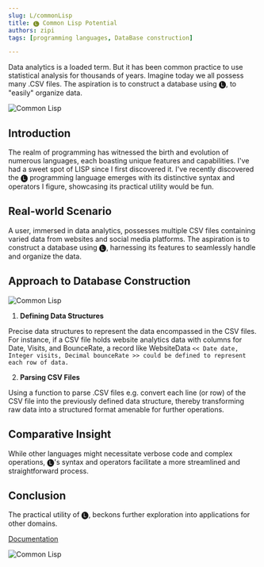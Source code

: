 ```yaml
---
slug: L/commonLisp
title: 🅛 Common Lisp Potential 
authors: zipi
tags: [programming languages, DataBase construction]

---
```

Data analytics is a loaded term. But it has been common practice to use statistical analysis for thousands of years. Imagine today we all  possess many .CSV files. The aspiration is to construct a database using 🅛, to "easily" organize data.

![Common Lisp](/img/lisp.png)

<!--truncate-->

## Introduction

The realm of programming has witnessed the birth and evolution of numerous languages, each boasting unique features and capabilities. I've had a sweet spot of LISP since I first discovered it. I've recently discovered the 🅛 programming language emerges with its distinctive syntax and operators I figure, showcasing its practical utility would be fun. 

## Real-world Scenario

A user, immersed in data analytics, possesses multiple CSV files containing varied data from websites and social media platforms. The aspiration is to construct a database using 🅛, harnessing its features to seamlessly handle and organize the data.

## Approach to Database Construction

![Common Lisp](/img/l2.png)
1. **Defining Data Structures** 

Precise data structures to represent the data encompassed in the CSV files. For instance, if a CSV file holds website analytics data with columns for Date, Visits, and BounceRate, a record like WebsiteData 
```<< Date date, Integer visits, Decimal bounceRate >> could be defined to represent each row of data.```

2. **Parsing CSV Files** 

Using a function to parse .CSV files e.g. convert each line (or row) of the CSV file into the previously defined data structure, thereby transforming raw data into a structured format amenable for further operations.

## Comparative Insight

While other languages might necessitate verbose code and complex operations, 🅛's syntax and operators facilitate a more streamlined and straightforward process.

## Conclusion

The practical utility of 🅛, beckons further exploration into applications for other domains.

[Documentation](https://github.com/brendanberg/L)

![Common Lisp](/img/l1.png)